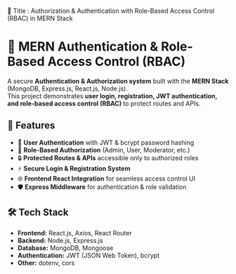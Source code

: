 🔹 Title :
Authorization & Authentication with Role-Based Access Control (RBAC) in MERN Stack

# 🔐 MERN Authentication & Role-Based Access Control (RBAC)

A secure **Authentication & Authorization system** built with the **MERN Stack** (MongoDB, Express.js, React.js, Node.js).  
This project demonstrates **user login, registration, JWT authentication, and role-based access control (RBAC)** to protect routes and APIs.

## 🚀 Features

- 🔑 **User Authentication** with JWT & bcrypt password hashing
- 👥 **Role-Based Authorization** (Admin, User, Moderator, etc.)
- 🔒 **Protected Routes & APIs** accessible only to authorized roles
- ⚡ **Secure Login & Registration System**
- 🌐 **Frontend React Integration** for seamless access control UI
- 🛡️ **Express Middleware** for authentication & role validation

## 🛠️ Tech Stack

- **Frontend:** React.js, Axios, React Router
- **Backend:** Node.js, Express.js
- **Database:** MongoDB, Mongoose
- **Authentication:** JWT (JSON Web Token), bcrypt
- **Other:** dotenv, cors
